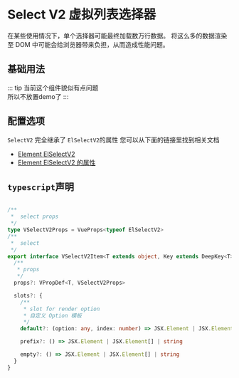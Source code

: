 # Select V2 虚拟列表选择器


在某些使用情况下，单个选择器可能最终加载数万行数据。 将这么多的数据渲染至 DOM 中可能会给浏览器带来负担，从而造成性能问题。 

## 基础用法

::: tip 
当前这个组件貌似有点问题  
所以不放置demo了
:::



## 配置选项

`SelectV2` 完全继承了 `ElSelectV2`的属性 您可以从下面的链接里找到相关文档
- [Element ElSelectV2 ](https://element-plus.org/zh-CN/component/select-v2.html)
- [Element ElSelectV2  的属性](https://element-plus.org/zh-CN/component/select-v2.html#select-v2-%E5%B1%9E%E6%80%A7)


## `typescript`声明

```typescript

/**
 *  select props
 */
type VSelectV2Props = VueProps<typeof ElSelectV2>
/**
 *  select
 */
export interface VSelectV2Item<T extends object, Key extends DeepKey<T> = DeepKey<T>> extends VBaseItem<T, Key> {
  /**
   * props
   */
  props?: VPropDef<T, VSelectV2Props>

  slots?: {
    /**
     * slot for render option
     * 自定义 Option 模板
     */
    default?: (option: any, index: number) => JSX.Element | JSX.Element[] | string

    prefix?: () => JSX.Element | JSX.Element[] | string

    empty?: () => JSX.Element | JSX.Element[] | string
  }
}
```